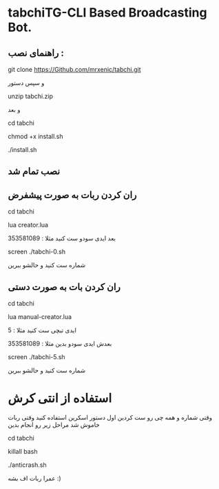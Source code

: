 # tabchiTG-CLI Based Broadcasting Bot.

## راهنمای نصب :

git clone https://Github.com/mrxenic/tabchi.git

و سپس دستور

unzip tabchi.zip

و بعد


cd tabchi

chmod +x install.sh

./install.sh

## نصب تمام شد

## ران کردن ربات به صورت پیشفرض

cd tabchi

lua creator.lua

بعد ایدی سودو ست کنید مثلا : 353581089

screen ./tabchi-0.sh

شماره ست کنید و حالشو ببرین

## ران کردن بات به صورت دستی

cd tabchi

lua manual-creator.lua

ایدی تبچی ست کنید مثلا : 5

بعدش ایدی سودو بدین مثلا : 353581089

screen ./tabchi-5.sh

شماره ست کنید و حالشو ببرین

# استفاده از انتی کرش

وقتی شماره و همه چی رو ست کردین اول دستور اسکرین استفاده کنید وقتی ربات خاموش شد مراحل زیر رو انجام بدین

cd tabchi

killall bash

./anticrash.sh

عمرا ربات اف بشه :)
